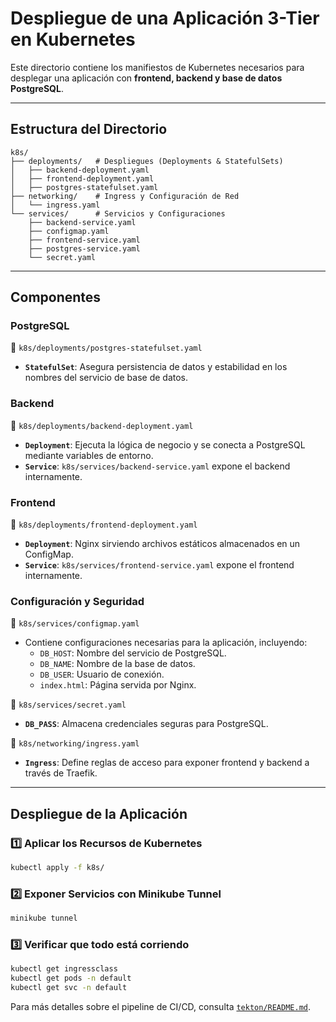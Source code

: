 # Despliegue de una Aplicación 3-Tier en Kubernetes

Este directorio contiene los manifiestos de Kubernetes necesarios para desplegar una aplicación con **frontend, backend y base de datos PostgreSQL**.

---

## Estructura del Directorio

```
k8s/
├── deployments/   # Despliegues (Deployments & StatefulSets)
│   ├── backend-deployment.yaml
│   ├── frontend-deployment.yaml
│   ├── postgres-statefulset.yaml
├── networking/    # Ingress y Configuración de Red
│   └── ingress.yaml
└── services/      # Servicios y Configuraciones
    ├── backend-service.yaml
    ├── configmap.yaml
    ├── frontend-service.yaml
    ├── postgres-service.yaml
    └── secret.yaml
```

---

## Componentes

### **PostgreSQL**  
📌 `k8s/deployments/postgres-statefulset.yaml`
- **`StatefulSet`**: Asegura persistencia de datos y estabilidad en los nombres del servicio de base de datos.

### **Backend**  
📌 `k8s/deployments/backend-deployment.yaml`
- **`Deployment`**: Ejecuta la lógica de negocio y se conecta a PostgreSQL mediante variables de entorno.
- **`Service`**: `k8s/services/backend-service.yaml` expone el backend internamente.

### **Frontend**  
📌 `k8s/deployments/frontend-deployment.yaml`
- **`Deployment`**: Nginx sirviendo archivos estáticos almacenados en un ConfigMap.
- **`Service`**: `k8s/services/frontend-service.yaml` expone el frontend internamente.

### **Configuración y Seguridad**
📌 `k8s/services/configmap.yaml`  
- Contiene configuraciones necesarias para la aplicación, incluyendo:
  - `DB_HOST`: Nombre del servicio de PostgreSQL.
  - `DB_NAME`: Nombre de la base de datos.
  - `DB_USER`: Usuario de conexión.
  - `index.html`: Página servida por Nginx.

📌 `k8s/services/secret.yaml`  
- **`DB_PASS`**: Almacena credenciales seguras para PostgreSQL.

📌 `k8s/networking/ingress.yaml`  
- **`Ingress`**: Define reglas de acceso para exponer frontend y backend a través de Traefik.

---

## Despliegue de la Aplicación

### **1️⃣ Aplicar los Recursos de Kubernetes**
```bash
kubectl apply -f k8s/
```

### **2️⃣ Exponer Servicios con Minikube Tunnel**
```bash
minikube tunnel
```

### **3️⃣ Verificar que todo está corriendo**
```bash
kubectl get ingressclass
kubectl get pods -n default
kubectl get svc -n default
```

Para más detalles sobre el pipeline de CI/CD, consulta [`tekton/README.md`](../tekton/README.md).
